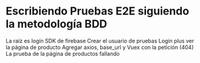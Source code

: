 # Escribiendo Pruebas E2E siguiendo la metodología BDD
  La raíz es logín
  SDK de firebase
  Crear el usuario de pruebas
  Login plus ver la página de producto 
  Agregar axios, base_url y Vuex con la petición (404)
  La prueba de la página de productos fallando 